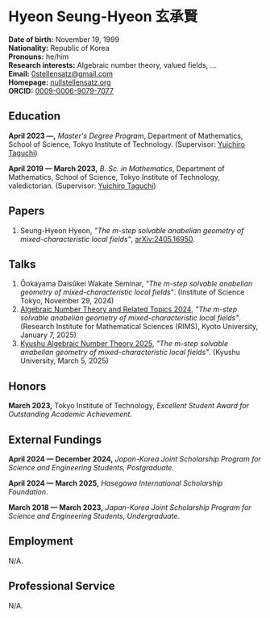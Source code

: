 # Hyeon Seung-Hyeon 玄承賢

**Date of birth:** November 19, 1999  
**Nationality:** Republic of Korea  
**Pronouns:** he/him  
**Research interests:** Algebraic number theory, valued fields, ...  
**Email:** [0stellensatz@gmail.com](mailto:0stellensatz@gmail.com)  
**Homepage:** [nullstellensatz.org](https://nullstellensatz.org)  
**ORCID:** [0009-0006-9079-7077](https://orcid.org/0009-0006-9079-7077)

## Education

**April 2023 —,** _Master's Degree Program_, Department of Mathematics, School of Science, Tokyo Institute of Technology. (Supervisor: [Yuichiro Taguchi](https://www.genealogy.math.ndsu.nodak.edu/id.php?id=174878))

**April 2019 — March 2023,** _B. Sc. in Mathematics_, Department of Mathematics, School of Science, Tokyo Institute of Technology, valedictorian. (Supervisor: [Yuichiro Taguchi](https://www.genealogy.math.ndsu.nodak.edu/id.php?id=174878))

## Papers

1. Seung-Hyeon Hyeon, _"The m-step solvable anabelian geometry of mixed-characteristic local fields"_, [arXiv:2405.16950](https://arxiv.org/abs/2405.16950).

## Talks

1. Ôokayama Daisûkei Wakate Seminar, _"The m-step solvable anabelian geometry of mixed-characteristic local fields"_. (Institute of Science Tokyo, November 29, 2024)
2. [Algebraic Number Theory and Related Topics 2024](https://sites.google.com/view/rims-ant-2024/english?authuser=0), _"The m-step solvable anabelian geometry of mixed-characteristic local fields"_. (Research Institute for Mathematical Sciences (RIMS), Kyoto University, January 7, 2025)
3. [Kyushu Algebraic Number Theory 2025](https://sites.google.com/view/kyushuant2025), _"The m-step solvable anabelian geometry of mixed-characteristic local fields"_. (Kyushu University, March 5, 2025)

## Honors

**March 2023,** Tokyo Institute of Technology, _Excellent Student Award for Outstanding Academic Achievement_.

## External Fundings

**April 2024 — December 2024,** _Japan-Korea Joint Scholarship Program for Science and Engineering Students, Postgraduate._

**April 2024 — March 2025,** _Hasegawa International Scholarship Foundation_.

**March 2018 — March 2023,** _Japan-Korea Joint Scholarship Program for Science and Engineering Students, Undergraduate_.

## Employment

N/A.

## Professional Service

N/A.
